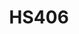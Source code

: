 ---
layout: course
title: HS406
department: Humanities and Social Sciences
name: Introduction to Game Theory
type: Theory
description: "This course provides basic to intermediate level of essential concepts in applied game theory. Game theory issued to model strategic interactions and finds its use in computer science, economics, politics, electrical and electronics engineering, biology etc."
instructor: Gopal Sharan Parashari
prerequisites:
semestertype: Full
level: UG
lectures: 3
tutorials: 0
practicals: 0
credits: 6
email: gp@iitdh.ac.in
syllabus: "Definition of games, normal form and strategies, Best response, dominance, Nash equilibrium, Iterated elimination of dominated strategies, Mixed strategies. Applications:oligopoly, tariffs, crime, conflict, voting and auctions. Bayesian games and applications. Extensive form games, backward induction and sub game perfect equilibrium and applications. Perfect Bayesian equilibrium. Repeated games. Bargaining games and applications."
references: 
    - "An Introduction to Game Theory by M. O. Osborne, Indian ed. (2012), Oxford UniversityPress."
    - "Game Theory by Drew Fudenberg& Jean Tirole, MIT Press(1991)"
    - "Strategy: An Introduction to Game Theory by Joel Watson, 2nded.(2013), VivaBooks."
permalink: /:title/
categories: hs 400 ug
---
